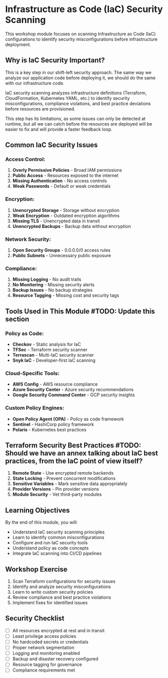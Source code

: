 # Infrastructure as Code (IaC) Security Scanning

This workshop module focuses on scanning Infrastructure as Code (IaC) configurations to identify security misconfigurations before infrastructure deployment.

## Why is IaC Security Important?
This is a key step in our shift-left security approach. The same way we analyze our application code before deploying it, we should do the same with our infrastructure code.

IaC security scanning analyzes infrastructure definitions (Terraform, CloudFormation, Kubernetes YAML, etc.) to identify security misconfigurations, compliance violations, and best practice deviations before resources are provisioned.

This step has its limitations, as some issues can only be detected at runtime, but all we can catch before the resources are deployed will be easier to fix and will provide a faster feedback loop.

## Common IaC Security Issues

### Access Control:
1. **Overly Permissive Policies** - Broad IAM permissions
2. **Public Access** - Resources exposed to the internet
3. **Missing Authentication** - No access controls
4. **Weak Passwords** - Default or weak credentials

### Encryption:
1. **Unencrypted Storage** - Storage without encryption
2. **Weak Encryption** - Outdated encryption algorithms
3. **Missing TLS** - Unencrypted data in transit
4. **Unencrypted Backups** - Backup data without encryption

### Network Security:
1. **Open Security Groups** - 0.0.0.0/0 access rules
2. **Public Subnets** - Unnecessary public exposure

### Compliance:
1. **Missing Logging** - No audit trails
2. **No Monitoring** - Missing security alerts
3. **Backup Issues** - No backup strategies
4. **Resource Tagging** - Missing cost and security tags

## Tools Used in This Module #TODO: Update this section

### Policy as Code:
- **Checkov** - Static analysis for IaC
- **TFSec** - Terraform security scanner
- **Terrascan** - Multi-IaC security scanner
- **Snyk IaC** - Developer-first IaC scanning

### Cloud-Specific Tools:
- **AWS Config** - AWS resource compliance
- **Azure Security Center** - Azure security recommendations
- **Google Security Command Center** - GCP security insights

### Custom Policy Engines:
- **Open Policy Agent (OPA)** - Policy as code framework
- **Sentinel** - HashiCorp policy framework
- **Polaris** - Kubernetes best practices

## Terraform Security Best Practices #TODO: Should we have an annex talking about IaC best practices, from the IaC point of view itself?

1. **Remote State** - Use encrypted remote backends
2. **State Locking** - Prevent concurrent modifications
3. **Sensitive Variables** - Mark sensitive data appropriately
4. **Provider Versions** - Pin provider versions
5. **Module Security** - Vet third-party modules

## Learning Objectives

By the end of this module, you will:
- Understand IaC security scanning principles
- Learn to identify common misconfigurations
- Configure and run IaC security tools
- Understand policy as code concepts
- Integrate IaC scanning into CI/CD pipelines

## Workshop Exercise

1. Scan Terraform configurations for security issues
2. Identify and analyze security misconfigurations
3. Learn to write custom security policies
4. Review compliance and best practice violations
5. Implement fixes for identified issues

## Security Checklist

- [ ] All resources encrypted at rest and in transit
- [ ] Least privilege access policies
- [ ] No hardcoded secrets or credentials
- [ ] Proper network segmentation
- [ ] Logging and monitoring enabled
- [ ] Backup and disaster recovery configured
- [ ] Resource tagging for governance
- [ ] Compliance requirements met
